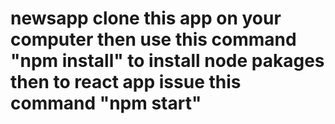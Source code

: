 # newsapp clone this app on your computer then use this command "npm install" to install node pakages then to react app issue this command "npm start"
 
